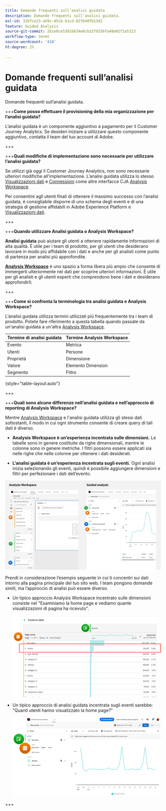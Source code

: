```yaml
---
title: Domande frequenti sull’analisi guidata
description: Domande frequenti sull’analisi guidata.
exl-id: 32bfce23-a59c-45cb-b1cd-82f048fb13d2
feature: Guided Analysis
source-git-commit: 2b1e0ce53016634e0cb32f9256fa48e02f2a5323
workflow-type: tm+mt
source-wordcount: '418'
ht-degree: 2%

---
```


# Domande frequenti sull’analisi guidata

Domande frequenti sull’analisi guidata.

+++**Come posso effettuare il provisioning della mia organizzazione per l’analisi guidata?**

L’analisi guidata è un componente aggiuntivo a pagamento per il Customer Journey Analytics. Se desideri iniziare a utilizzare questo componente aggiuntivo, contatta il team del tuo account di Adobe.

+++

+++**Quali modifiche di implementazione sono necessarie per utilizzare l’analisi guidata?**

Se utilizzi già oggi il Customer Journey Analytics, non sono necessarie ulteriori modifiche all’implementazione. L’analisi guidata utilizza lo stesso [Visualizzazioni dati](../data-views/data-views.md) e [Connessioni](../connections/overview.md) come altre interfacce CJA [Analysis Workspace](../analysis-workspace/home.md).

Per consentire agli utenti finali di ottenere il massimo successo con l’analisi guidata, è consigliabile disporre di uno schema degli eventi e di una strategia di gestione affidabili in Adobe Experience Platform e [Visualizzazioni dati](../data-views/data-views.md).

+++

+++**Quando utilizzare Analisi guidata o Analysis Workspace?**

**Analisi guidata** può aiutare gli utenti a ottenere rapidamente informazioni di alta qualità. È utile per i team di prodotto, per gli utenti che desiderano lavorare in modo più affidabile con i dati e anche per gli analisti come punto di partenza per analisi più approfondite.

**[Analysis Workspace](../analysis-workspace/home.md)** è uno spazio a forma libera più ampio che consente di immergerti ulteriormente nei dati per scoprire ulteriori informazioni. È utile per gli analisti e gli utenti esperti che comprendono bene i dati e desiderano approfondirli.

+++

+++**Come si confronta la terminologia tra analisi guidata e Analysis Workspace?**

L’analisi guidata utilizza termini utilizzati più frequentemente tra i team di prodotto. Potete fare riferimento a questa tabella quando passate da un&#39;analisi guidata a un&#39;altra [Analysis Workspace](../analysis-workspace/home.md).

| Termine di analisi guidata | Termine Analysis Workspace |
| --- | --- |
| Evento | Metrica |
| Utenti | Persone |
| Proprietà | Dimensione |
| Valore | Elemento Dimension |
| Segmento | Filtro |

{style="table-layout:auto"}

+++

+++**Quali sono alcune differenze nell’analisi guidata e nell’approccio di reporting di Analysis Workspace?**

Mentre [Analysis Workspace](../analysis-workspace/home.md) e l&#39;analisi guidata utilizza gli stessi dati sottostanti, il modo in cui ogni strumento consente di creare query di tali dati è diverso.

* **Analysis Workspace è un’esperienza incentrata sulle dimensioni.** Le tabelle sono in genere costituite da righe dimensionali, mentre le colonne sono in genere metriche. I filtri possono essere applicati sia nelle righe che nelle colonne per ottenere i dati desiderati.

* **L’analisi guidata è un’esperienza incentrata sugli eventi.** Ogni analisi inizia selezionando gli eventi, quindi è possibile aggiungere dimensioni e filtri per perfezionare i dati dell’evento.

![Struttura](assets/structure.png)

Prendi in considerazione l’esempio seguente in cui ti concentri sui dati intorno alla pagina principale del tuo sito web. I team pongono domande simili, ma l’approccio di analisi può essere diverso.

* Un tipico approccio Analysis Workspace incentrato sulle dimensioni consiste nel &quot;Esaminiamo la home page e vediamo quante visualizzazioni di pagina ha ricevuto&quot;.

  ![Dimension centrato](assets/dimension-centered.png)

* Un tipico approccio di analisi guidata incentrata sugli eventi sarebbe: &quot;Quanti utenti hanno visualizzato la home page?&quot;

  ![Evento centrato](assets/event-centered.png)

+++
